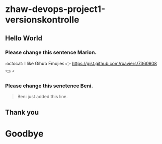 # zhaw-devops-project1-versionskontrolle

## Hello World

### Please change this sentence Marion.
:octocat: I like Gihub Emojies :point_right: https://gist.github.com/rxaviers/7360908 :point_left: :star:

### Please change this senctence Beni.
> Beni just added this line.

## Thank you

# Goodbye

